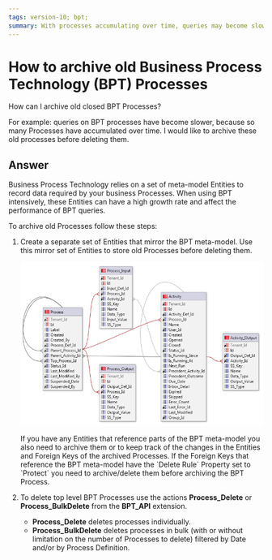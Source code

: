 ```yaml
---
tags: version-10; bpt; 
summary: With processes accumulating over time, queries may become slower. Check how to arquive old processes before deleting them.
---
```


# How to archive old Business Process Technology (BPT) Processes

How can I archive old closed BPT Processes?

For example: queries on BPT processes have become slower, because so many Processes have accumulated over time. I would like to archive these old processes before deleting them.

## Answer

Business Process Technology relies on a set of meta-model Entities to record data required by your business Processes. When using BPT intensively, these Entities can have a high growth rate and affect the performance of BPT queries.

To archive old Processes follow these steps:

1. Create a separate set of Entities that mirror the BPT meta-model. Use this mirror set of Entities to store old Processes before deleting them. 

    ![BPTModel](images/BPTModel.png)

    <div class="info" markdown="1">
    If you have any Entities that reference parts of the BPT meta-model you also need to archive them or to keep track of the changes in the Entities and Foreign Keys of the archived Processes.  
    If the Foreign Keys that reference the BPT meta-model have the `Delete Rule` Property set to `Protect` you need to archive/delete them before archiving the BPT Process.
    </div>

1. To delete top level BPT Processes use the actions **Process\_Delete** or **Process\_BulkDelete** from the **BPT_API** extension.

    * **Process\_Delete** deletes processes individually.
    * **Process\_BulkDelete** deletes processes in bulk (with or without limitation on the number of Processes to delete) filtered by Date and/or by Process Definition. 
